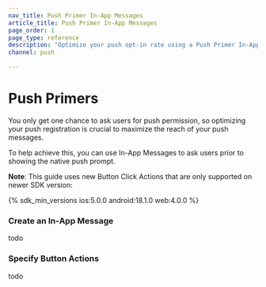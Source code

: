 ```yaml
---
nav_title: Push Primer In-App Messages
article_title: Push Primer In-App Messages
page_order: 1
page_type: reference
description: "Optimize your push opt-in rate using a Push Primer In-App Message"
channel: push

---
```


# Push Primers

You only get one chance to ask users for push permission, so optimizing your push registration is crucial to maximize the reach of your push messages.

To help achieve this, you can use In-App Messages to ask users prior to showing the native push prompt.


**Note**: This guide uses new Button Click Actions that are only supported on newer SDK version: 

{% sdk_min_versions ios:5.0.0 android:18.1.0 web:4.0.0 %}

### Create an In-App Message

todo

### Specify Button Actions

todo
